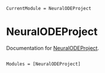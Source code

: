 ```@meta
CurrentModule = NeuralODEProject
```

# NeuralODEProject

Documentation for [NeuralODEProject](https://github.com/April-Hannah-Lena/NeuralODEProject.jl).

```@index
```

```@autodocs
Modules = [NeuralODEProject]
```
